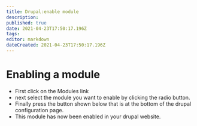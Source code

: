 ```yaml
---
title: Drupal:enable module
description: 
published: true
date: 2021-04-23T17:50:17.196Z
tags: 
editor: markdown
dateCreated: 2021-04-23T17:50:17.196Z
---
```


# Enabling  a module


- First click on the Modules link
- next select the module you want to enable by clicking the radio button.
- Finally press the  button shown below that is at the bottom of the drupal configuration page.
- This module has now been enabled in your drupal website.

